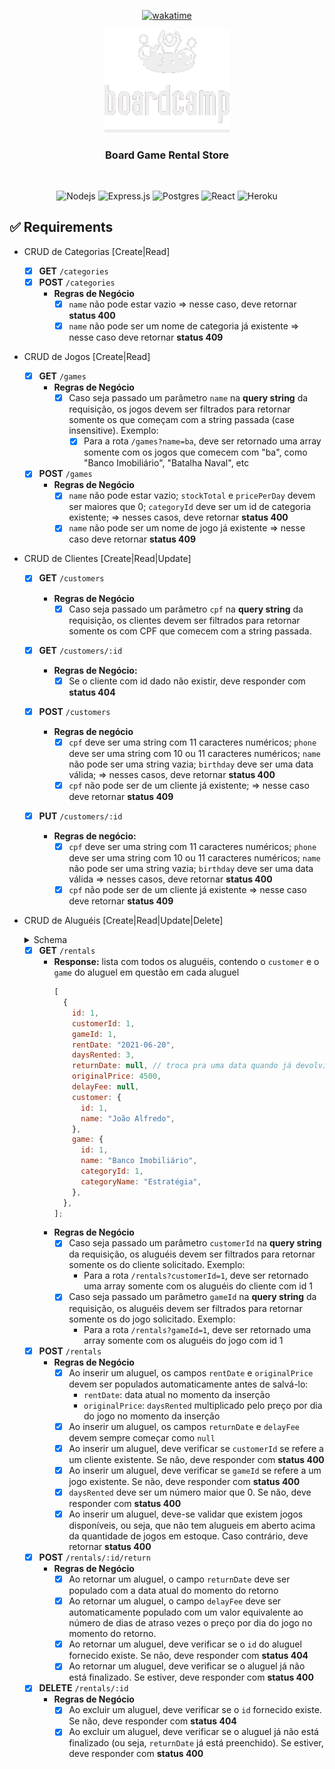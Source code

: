 <div align="center">
  
  [![wakatime](https://wakatime.com/badge/user/81a93aa8-8a08-415d-9a4d-3d47638f0e82/project/388cf993-c005-4785-93b2-928093cc8cc7.svg)](https://wakatime.com/badge/user/81a93aa8-8a08-415d-9a4d-3d47638f0e82/project/388cf993-c005-4785-93b2-928093cc8cc7)

<div align="center">
    <img src="https://github.com/celso-patiri/15-Boardcamp/blob/main/web/src/assets/images/logo.png" alt="Logo" width="200">
  <h3 align="center">
     Board Game Rental Store
  </h3>
    <br />
</div>

<div align="center">
  
  ![Nodejs](https://img.shields.io/badge/Node.js-43853D?style=for-the-badge&logo=node.js&logoColor=white)
  ![Express.js](https://img.shields.io/badge/Express.js-404D59?style=for-the-badge)
  ![Postgres](https://img.shields.io/badge/PostgreSQL-316192?style=for-the-badge&logo=postgresql&logoColor=white)
  ![React](https://img.shields.io/badge/React-20232A?style=for-the-badge&logo=react&logoColor=61DAFB)
  ![Heroku](https://img.shields.io/badge/Heroku-430098?style=for-the-badge&logo=heroku&logoColor=white)
  
 </div>


<div align="start">
  
 ## ✅ Requirements
  
- CRUD de Categorias [Create|Read]

  - [x] **GET** `/categories`
  - [x] **POST** `/categories`
    - **Regras de Negócio**
      - [x] `name` não pode estar vazio ⇒ nesse caso, deve retornar **status 400**
      - [x] `name` não pode ser um nome de categoria já existente ⇒ nesse caso deve retornar **status 409**

- CRUD de Jogos [Create|Read]
  - [x] **GET** `/games`
    - **Regras de Negócio**
      - [x] Caso seja passado um parâmetro `name` na **query string** da requisição, os jogos devem ser filtrados para retornar somente os que começam com a string passada (case insensitive). Exemplo:
        - [x] Para a rota `/games?name=ba`, deve ser retornado uma array somente com os jogos que comecem com "ba", como "Banco Imobiliário", "Batalha Naval", etc
  - [x] **POST** `/games`
    - **Regras de Negócio**
      - [x] `name` não pode estar vazio; `stockTotal` e `pricePerDay` devem ser maiores que 0; `categoryId` deve ser um id de categoria existente; ⇒ nesses casos, deve retornar **status 400**
      - [x] `name` não pode ser um nome de jogo já existente ⇒ nesse caso deve retornar **status 409**
- CRUD de Clientes [Create|Read|Update]

  - [x] **GET** `/customers`

    - **Regras de Negócio**
      - [x] Caso seja passado um parâmetro `cpf` na **query string** da requisição, os clientes devem ser filtrados para retornar somente os com CPF que comecem com a string passada.

  - [x] **GET** `/customers/:id`
    - **Regras de Negócio:**
      - [x] Se o cliente com id dado não existir, deve responder com **status 404**
  - [x] **POST** `/customers`
    - **Regras de negócio**
      - [x] `cpf` deve ser uma string com 11 caracteres numéricos; `phone` deve ser uma string com 10 ou 11 caracteres numéricos; `name` não pode ser uma string vazia; `birthday` deve ser uma data válida; ⇒ nesses casos, deve retornar **status 400**
      - [x] `cpf` não pode ser de um cliente já existente; ⇒ nesse caso deve retornar **status 409**
  - [x] **PUT** `/customers/:id`
    - **Regras de negócio:**
      - [x] `cpf` deve ser uma string com 11 caracteres numéricos; `phone` deve ser uma string com 10 ou 11 caracteres numéricos; `name` não pode ser uma string vazia; `birthday` deve ser uma data válida ⇒ nesses casos, deve retornar **status 400**
      - [x] `cpf` não pode ser de um cliente já existente ⇒ nesse caso deve retornar **status 409**

- CRUD de Aluguéis [Create|Read|Update|Delete]

    <details>
    <summary>Schema</summary>

  - Formato de um aluguel (tabela `rentals`)

    ```jsx
    {
      id: 1,
      customerId: 1,
      gameId: 1,
      rentDate: '2021-06-20',    // data em que o aluguel foi feito
      daysRented: 3,             // por quantos dias o cliente agendou o aluguel
      returnDate: null,          // data que o cliente devolveu o jogo (null enquanto não devolvido)
      originalPrice: 4500,       // preço total do aluguel em centavos (dias alugados vezes o preço por dia do jogo)
      delayFee: null             // multa total paga por atraso (dias que passaram do prazo vezes o preço por dia do jogo)
    }
    ```

    </details>

    - [x] **GET** `/rentals`
      - **Response:** lista com todos os aluguéis, contendo o `customer` e o `game` do aluguel em questão em cada aluguel
        ```jsx
        [
          {
            id: 1,
            customerId: 1,
            gameId: 1,
            rentDate: "2021-06-20",
            daysRented: 3,
            returnDate: null, // troca pra uma data quando já devolvido
            originalPrice: 4500,
            delayFee: null,
            customer: {
              id: 1,
              name: "João Alfredo",
            },
            game: {
              id: 1,
              name: "Banco Imobiliário",
              categoryId: 1,
              categoryName: "Estratégia",
            },
          },
        ];
        ```
      - **Regras de Negócio**
        - [x] Caso seja passado um parâmetro `customerId` na **query string** da requisição, os aluguéis devem ser filtrados para retornar somente os do cliente solicitado. Exemplo:
          - Para a rota `/rentals?customerId=1`, deve ser retornado uma array somente com os aluguéis do cliente com id 1
        - [x] Caso seja passado um parâmetro `gameId` na **query string** da requisição, os aluguéis devem ser filtrados para retornar somente os do jogo solicitado. Exemplo:
          - Para a rota `/rentals?gameId=1`, deve ser retornado uma array somente com os aluguéis do jogo com id 1
    - [x] **POST** `/rentals`
      - **Regras de Negócio**
        - [x] Ao inserir um aluguel, os campos `rentDate` e `originalPrice` devem ser populados automaticamente antes de salvá-lo:
          - `rentDate`: data atual no momento da inserção
          - `originalPrice`: `daysRented` multiplicado pelo preço por dia do jogo no momento da inserção
        - [x] Ao inserir um aluguel, os campos `returnDate` e `delayFee` devem sempre começar como `null`
        - [x] Ao inserir um aluguel, deve verificar se `customerId` se refere a um cliente existente. Se não, deve responder com **status 400**
        - [x] Ao inserir um aluguel, deve verificar se `gameId` se refere a um jogo existente. Se não, deve responder com **status 400**
        - [x] `daysRented` deve ser um número maior que 0. Se não, deve responder com **status 400**
        - [x] Ao inserir um aluguel, deve-se validar que existem jogos disponíveis, ou seja, que não tem alugueis em aberto acima da quantidade de jogos em estoque. Caso contrário, deve retornar **status 400**
    - [x] **POST** `/rentals/:id/return`
      - **Regras de Negócio**
        - [x] Ao retornar um aluguel, o campo `returnDate` deve ser populado com a data atual do momento do retorno
        - [x] Ao retornar um aluguel, o campo `delayFee` deve ser automaticamente populado com um valor equivalente ao número de dias de atraso vezes o preço por dia do jogo no momento do retorno.
        - [x] Ao retornar um aluguel, deve verificar se o `id` do aluguel fornecido existe. Se não, deve responder com **status 404**
        - [x] Ao retornar um aluguel, deve verificar se o aluguel já não está finalizado. Se estiver, deve responder com **status 400**
    - [x] **DELETE** `/rentals/:id`
      - **Regras de Negócio**
        - [x] Ao excluir um aluguel, deve verificar se o `id` fornecido existe. Se não, deve responder com **status 404**
        - [x] Ao excluir um aluguel, deve verificar se o aluguel já não está finalizado (ou seja, `returnDate` já está preenchido). Se estiver, deve responder com **status 400**
 </div>
